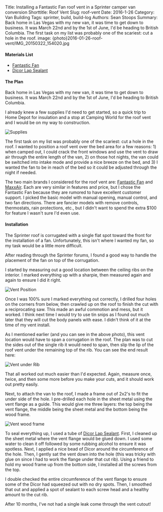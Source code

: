 Title: Installing a Fantastic Fan roof vent in a Sprinter camper van conversion
Shorttitle: Roof Vent
Slug: roof-vent
Date: 2016-1-26
Category: Van Building
Tags: sprinter, build, build-log
Authors: Sean Stoops
Summary: Back home in Las Vegas with my new van, it was time to get down to business. It was March 22nd and by the 1st of June, I'd be heading to British Columbia. The first task on my list was probably one of the scariest: cut a hole in the roof.
image: {photo}2016-01-26-roof-vent/IMG_20150322_154020.jpg


#### Materials List
- [Fantastic Fan](http://amzn.to/1VosSwN)
- [Dicor Lap Sealant](http://amzn.to/202lAFs)

#### The Plan

Back home in Las Vegas with my new van, it was time to get down to business. It was March 22nd and by the 1st of June, I'd be heading to British Columbia.

I already knew a few supplies I'd need to get started, so a quick trip to Home Depot for insulation and a stop at Camping World for the roof vent and I would be on my way to construction.

![Supplies]({photo}2016-01-26-roof-vent/build_1_.jpg)

The first task on my list was probably one of the scariest: cut a hole in the roof. I wanted to position a roof vent over the bed area for a few reasons: 1) when camped out, I could crack the front windows and use the vent to draw air through the entire length of the van, 2) on those hot nights, the van could be switched into intake mode and provide a nice breeze on the bed, and 3) I wanted the fan to be in reach of the bed so it could be adjusted through the night if needed.

The two main brands I considered for the roof vent are: [Fantastic Fan](http://amzn.to/1VosSwN) and [MaxxAir](http://amzn.to/1Tm3QQn). Each are very similar in features and price, but I chose the Fantastic Fan because they are rumored to have excellent customer support. I picked the basic model with manual opening, manual control, and two fan directions. There are fancier models with remove controls, thermostats, rain protections, etc., but I didn't want to spend the extra $100 for feature I wasn't sure I'd even use.

#### Installation

The Sprinter roof is corrugated with a single flat spot toward the front for the installation of a fan. Unfortunately, this isn't where I wanted my fan, so my task would be a little more difficult.

After reading through the Sprinter forums, I found a good way to handle the placement of the fan on top of the corrugation.

I started by measuring out a good location between the ceiling ribs on the interior. I marked everything up with a sharpie, then measured again and again to ensure I did it right.

![Vent Position]({photo}2016-01-26-roof-vent/build_2_.jpg)

Once I was 100% sure I marked everything out correctly, I drilled four holes on the corners from below, then crawled up on the roof to finish the cut with a reciprocating saw. This made an awful commotion and mess, but it worked. I think next time I would try to use tin snips as I found out much later that they will cut the body panels with ease. I didn't think of it at the time of my vent install.

As I mentioned earlier (and you can see in the above photo), this vent location would have to span a corrugation in the roof. The plan was to cut the sides out of the single rib it would need to span, then slip the lip of the roof vent under the remaining top of the rib. You can see the end result here:

![Vent under Rib]({photo}2016-01-26-roof-vent/build_3_.jpg)

That all worked out much easier than I'd expected. Again, measure once, twice, and then some more before you make your cuts, and it should work out pretty easily.

Next, to attach the van to the roof, I made a frame out of 2x2's to fit the under side of the hole. I pre-drilled each hole in the sheet metal using the vent flange as a guide. This would give me three layers: the top being the vent flange, the middle being the sheet metal and the bottom being the wood frame.

![Vent wood frame]({photo}2016-01-26-roof-vent/build_4_.jpg)

To seal everything up, I used a tube of [Dicor Lap Sealant](http://amzn.to/202lAFs). First, I cleaned up the sheet metal where the vent flange would be glued down. I used some water to clean it off followed by some rubbing alcohol to ensure it was spotless. Next, I applied a nice bead of Dicor around the circumference of the hole. Then, I gently sat the vent down into the hole (this was tricky with glue on since I had to work the flange under that cut rib). Using a friend to hold my wood frame up from the bottom side, I installed all the screws from the top.

I double checked the entire circumference of the vent flange to ensure some of the Dicor had squeezed out with no dry spots. Then, I smoothed that out and applied a spot of sealant to each screw head and a healthy amount to the cut rib.

After 10 months, I've not had a single leak come through the vent cutout!
